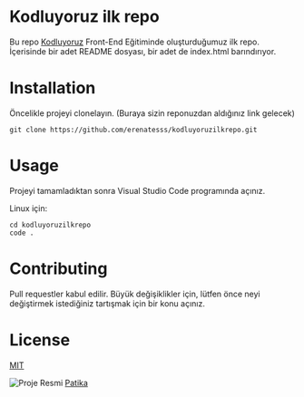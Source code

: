 # Kodluyoruz ilk repo

Bu repo [Kodluyoruz](https://www.kodluyoruz.org/) Front-End Eğitiminde oluşturduğumuz ilk repo. İçerisinde bir adet README dosyası, bir adet de index.html barındırıyor.


# Installation

Öncelikle projeyi clonelayın. (Buraya sizin reponuzdan aldığınız link gelecek)

```
git clone https://github.com/erenatesss/kodluyoruzilkrepo.git
```


# Usage

Projeyi tamamladıktan sonra Visual Studio Code programında açınız.

Linux için:

``` 
cd kodluyoruzilkrepo
code .
```

# Contributing

Pull requestler kabul edilir. Büyük değişiklikler için, lütfen önce neyi değiştirmek istediğiniz tartışmak için bir konu açınız.

# License
[MIT](https://choosealicense.com/licenses/mit/)

![Proje Resmi](https://i.ibb.co/CJ8WZmn/2022-06-25-13-25-24.png)
[Patika](https://www.patika.dev)
